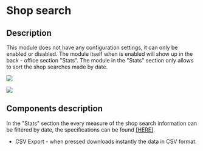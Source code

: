 # Shop search

## Description

This module does not have any configuration settings, it can only be enabled or disabled. The module itself when is enabled will show up in the back - office section "Stats". The module in the "Stats" section only allows to sort the shop searches made by date.

![](<../../../../../.gitbook/assets/Screenshot 2022-08-16 at 13-52-29 Module manager • test.png>)

![](<../../../../../.gitbook/assets/Screenshot 2022-08-16 at 14-05-28 Stats • test.png>)



## Components description



In the "Stats" section the every measure of the shop search information can be filtered by date, the specifications can be found [\[HERE\]](../../../common-components/filtering-components-in-stats.md).

* CSV Export - when pressed downloads instantly the data in CSV format.
